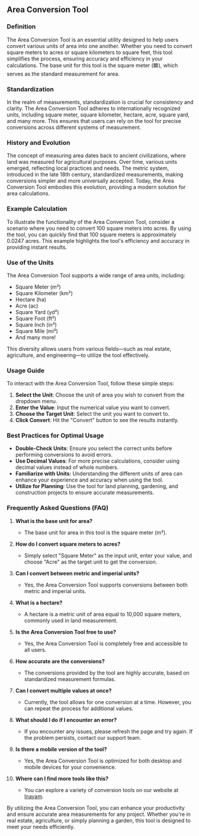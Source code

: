 ## Area Conversion Tool

### Definition
The Area Conversion Tool is an essential utility designed to help users convert various units of area into one another. Whether you need to convert square meters to acres or square kilometers to square feet, this tool simplifies the process, ensuring accuracy and efficiency in your calculations. The base unit for this tool is the square meter (🟦), which serves as the standard measurement for area.

### Standardization
In the realm of measurements, standardization is crucial for consistency and clarity. The Area Conversion Tool adheres to internationally recognized units, including square meter, square kilometer, hectare, acre, square yard, and many more. This ensures that users can rely on the tool for precise conversions across different systems of measurement.

### History and Evolution
The concept of measuring area dates back to ancient civilizations, where land was measured for agricultural purposes. Over time, various units emerged, reflecting local practices and needs. The metric system, introduced in the late 18th century, standardized measurements, making conversions simpler and more universally accepted. Today, the Area Conversion Tool embodies this evolution, providing a modern solution for area calculations.

### Example Calculation
To illustrate the functionality of the Area Conversion Tool, consider a scenario where you need to convert 100 square meters into acres. By using the tool, you can quickly find that 100 square meters is approximately 0.0247 acres. This example highlights the tool's efficiency and accuracy in providing instant results.

### Use of the Units
The Area Conversion Tool supports a wide range of area units, including:
- Square Meter (m²)
- Square Kilometer (km²)
- Hectare (ha)
- Acre (ac)
- Square Yard (yd²)
- Square Foot (ft²)
- Square Inch (in²)
- Square Mile (mi²)
- And many more!

This diversity allows users from various fields—such as real estate, agriculture, and engineering—to utilize the tool effectively.

### Usage Guide
To interact with the Area Conversion Tool, follow these simple steps:
1. **Select the Unit**: Choose the unit of area you wish to convert from the dropdown menu.
2. **Enter the Value**: Input the numerical value you want to convert.
3. **Choose the Target Unit**: Select the unit you want to convert to.
4. **Click Convert**: Hit the "Convert" button to see the results instantly.

### Best Practices for Optimal Usage
- **Double-Check Units**: Ensure you select the correct units before performing conversions to avoid errors.
- **Use Decimal Values**: For more precise calculations, consider using decimal values instead of whole numbers.
- **Familiarize with Units**: Understanding the different units of area can enhance your experience and accuracy when using the tool.
- **Utilize for Planning**: Use the tool for land planning, gardening, and construction projects to ensure accurate measurements.

### Frequently Asked Questions (FAQ)

1. **What is the base unit for area?**
   - The base unit for area in this tool is the square meter (m²).

2. **How do I convert square meters to acres?**
   - Simply select "Square Meter" as the input unit, enter your value, and choose "Acre" as the target unit to get the conversion.

3. **Can I convert between metric and imperial units?**
   - Yes, the Area Conversion Tool supports conversions between both metric and imperial units.

4. **What is a hectare?**
   - A hectare is a metric unit of area equal to 10,000 square meters, commonly used in land measurement.

5. **Is the Area Conversion Tool free to use?**
   - Yes, the Area Conversion Tool is completely free and accessible to all users.

6. **How accurate are the conversions?**
   - The conversions provided by the tool are highly accurate, based on standardized measurement formulas.

7. **Can I convert multiple values at once?**
   - Currently, the tool allows for one conversion at a time. However, you can repeat the process for additional values.

8. **What should I do if I encounter an error?**
   - If you encounter any issues, please refresh the page and try again. If the problem persists, contact our support team.

9. **Is there a mobile version of the tool?**
   - Yes, the Area Conversion Tool is optimized for both desktop and mobile devices for your convenience.

10. **Where can I find more tools like this?**
    - You can explore a variety of conversion tools on our website at [Inayam](https://www.inayam.co/unit-converter/area).

By utilizing the Area Conversion Tool, you can enhance your productivity and ensure accurate area measurements for any project. Whether you're in real estate, agriculture, or simply planning a garden, this tool is designed to meet your needs efficiently.